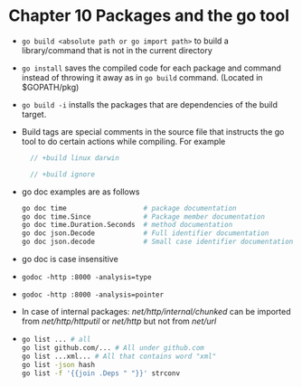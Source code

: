 # Chapter 10 Packages and the go tool

* `go build <absolute path or go import path>` to build a library/command that is not in the current directory
* `go install` saves the compiled code for each package and command instead of throwing it away as in `go build` command. (Located in $GOPATH/pkg)
* `go build -i` installs the packages that are dependencies of the build target.
* Build tags are special comments in the source file that instructs the go tool to do certain actions while compiling.
  For example
  ```go
    // +build linux darwin
  ```

  ```go
    // +build ignore
  ```
* go doc examples are as follows
  ```bash
  go doc time                   # package documentation
  go doc time.Since             # Package member documentation
  go doc time.Duration.Seconds  # method documentation
  go doc json.Decode            # Full identifier documentation
  go doc json.decode            # Small case identifier documentation
  ```
* go doc is case insensitive 
* `godoc -http :8000 -analysis=type`
* `godoc -http :8000 -analysis=pointer`
* In case of internal packages: *net/http/internal/chunked* can be imported from *net/http/httputil* or *net/http* but not from *net/url*
* ```bash
  go list ... # all
  go list github.com/... # All under github.com
  go list ...xml... # All that contains word "xml"
  go list -json hash
  go list -f '{{join .Deps " "}}' strconv
  ```
